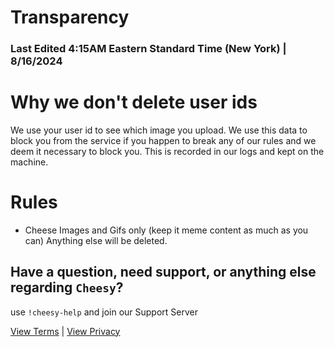 # Transparency
### Last Edited 4:15AM Eastern Standard Time (New York) | 8/16/2024

# Why we don't delete user ids
We use your user id to see which image you upload. We use this data to block you from the service if you happen to break any of our rules and we deem it necessary to block you. This is recorded in our logs and kept on the machine.

# Rules
- Cheese Images and Gifs only (keep it meme content as much as you can)
Anything else will be deleted.

## Have a question, need support, or anything else regarding `Cheesy`?
use `!cheesy-help` and join our Support Server

[View Terms](terms.md) | [View Privacy](privacy.md)
